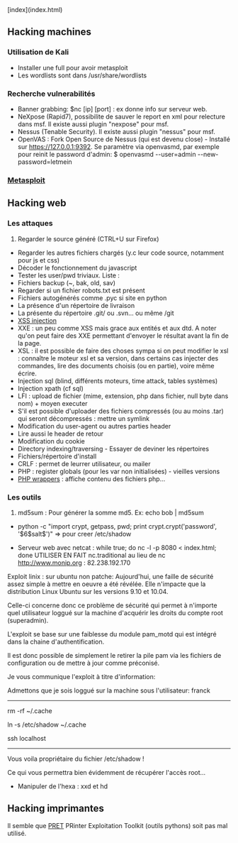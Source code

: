 <head>
  <meta http-equiv="content-type" content="text/html; charset=utf-8" />
</head>
[index](index.html)

## Hacking machines

### Utilisation de Kali

- Installer une full pour avoir metasploit
- Les wordlists sont dans /usr/share/wordlists

### Recherche vulnerabilités

- Banner grabbing: $nc [ip] [port] : ex donne info sur serveur web.
- NeXpose (Rapid7), possibilite de sauver le report en xml pour relecture dans msf. Il existe aussi plugin "nexpose" pour msf.
- Nessus (Tenable Security). Il existe aussi plugin "nessus" pour msf.
- OpenVAS : Fork Open Source de Nessus (qui est devenu close) - Installé sur https://127.0.0.1:9392. Se paramètre via openvasmd, par exemple pour reinit le password d'admin:
    $ openvasmd --user=admin --new-password=letmein

### [Metasploit](hacking-metasploit.html)

## Hacking web

### Les attaques
1. Regarder le source généré (CTRL+U sur Firefox)
- Regarder les autres fichiers chargés (y.c leur code source, notamment pour js et css)
- Décoder le fonctionnement du javascript
- Tester les user/pwd triviaux. Liste : 
- Fichiers backup (~, bak, old, sav)
- Regarder si un fichier robots.txt est présent
- Fichiers autogénérés comme .pyc si site en python
- La présence d'un répertoire de livraison
- La présente du répertoire .git/ ou .svn... ou même /git
- [XSS injection](xss.html)
- XXE : un peu comme XSS mais grace aux entités et aux dtd. A noter qu'on peut faire des XXE permettant d'envoyer le résultat avant la fin de la page.
- XSL : il est possible de faire des choses sympa si on peut modifier le xsl : connaître le moteur xsl et sa version, dans certains cas injecter des commandes, lire des documents choisis (ou en partie), voire même écrire.
- Injection sql (blind, différents moteurs, time attack, tables systèmes)
- Injection xpath (cf sql)
- LFI : upload de fichier (mime, extension, php dans fichier, null byte dans nom) + moyen executer
- S'il est possible d'uploader des fichiers compressés (ou au moins .tar) qui seront décompressés : mettre un symlink 
- Modification du user-agent ou autres parties header
- Lire aussi le header de retour
- Modification du cookie
- Directory indexing/traversing - Essayer de deviner les répertoires
- Fichiers/répertoire d'install
- CRLF : permet de leurrer utilisateur, ou mailer
- PHP : register globals (pour les var non initialisées) - vieilles versions
- [PHP wrappers](phpwrappers.html) : affiche contenu des fichiers php...

### Les outils

1. md5sum : Pour générer la somme md5. Ex: echo bob | md5sum

- python -c "import crypt, getpass, pwd; print crypt.crypt('password', '\$6\$salt\$')"
=> pour creer /etc/shadow

- Serveur web avec netcat : while true; do nc -l -p 8080 < index.html; done 
UTILISER EN FAIT nc.traditional au lieu de nc
http://www.monip.org : 82.238.192.170

Exploit linix :
sur ubuntu non patche:
Aujourd'hui, une faille de sécurité assez simple à mettre en oeuvre a été révélée. Elle n'impacte que la distribution Linux Ubuntu sur les versions 9.10 et 10.04.

Celle-ci concerne donc ce problème de sécurité qui permet à n'importe quel utilisateur loggué sur la machine d'acquérir les droits du compte root (superadmin).

L'exploit se base sur une faiblesse du module pam_motd qui est intégré dans la chaine d'authentification.

Il est donc possible de simplement le retirer la pile pam via les fichiers de configuration ou de mettre à jour comme préconisé.

Je vous communique l'exploit à titre d'information:

Admettons que je sois loggué sur la machine sous l'utilisateur: franck

---

rm -rf ~/.cache

ln -s /etc/shadow ~/.cache

ssh localhost

---

Vous voila propriétaire du fichier /etc/shadow !

Ce qui vous permettra bien évidemment de récupérer l'accès root...

- Manipuler de l'hexa : xxd et hd

## Hacking imprimantes

Il semble que [PRET](https://github.com/RUB-NDS/PRET) PRinter Exploitation Toolkit (outils pythons) soit pas mal utilisé.


